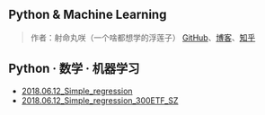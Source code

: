 ## Python & Machine Learning
> 作者：射命丸咲（一个啥都想学的浮莲子）
> [GitHub](https://github.com/bitbyte27/MachineLearning)、[博客](http://www.carefree0910.com/)、[知乎](https://zhuanlan.zhihu.com/carefree0910-pyml)

## Python · 数学 · 机器学习
* [2018.06.12_Simple_regression]()
* [2018.06.12_Simple_regression_300ETF_SZ]()
